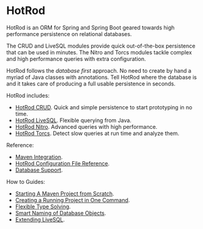 # HotRod

HotRod is an ORM for Spring and Spring Boot geared towards high performance persistence on relational databases.

The CRUD and LiveSQL modules provide quick out-of-the-box persistence that can be used in minutes. The Nitro and Torcs modules tackle complex and high performance queries with extra configuration.

HotRod follows the *database first* approach. No need to create by hand a myriad of Java classes with annotations. Tell HotRod where the database is and it takes care of producing a full usable persistence in seconds.

HotRod includes:
- [HotRod CRUD](module-crud.md). Quick and simple persistence to start prototyping in no time.
- [HotRod LiveSQL](module-livesql.md). Flexible querying from Java.
- [HotRod Nitro](./nitro/nitro.md). Advanced queries with high performance.
- [HotRod Torcs](module-torcs.md). Detect slow queries at run time and analyze them.

Reference:
- [Maven Integration](./maven/maven.md).
- [HotRod Configuration File Reference](./config/configuration-file-structure.md).
- [Database Support]().

How to Guides:
- [Starting A Maven Project from Scratch](./hello-world/creating-a-new-project.md).
- [Creating a Running Project in One Command](maven/maven-arquetype.md).
- [Flexible Type Solving](config/type-solver.md).
- [Smart Naming of Database Objects](config/name-solver.md).
- [Extending LiveSQL](livesql/custom-database-functions.md).
